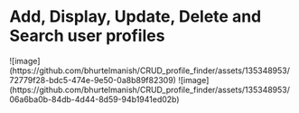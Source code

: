 <h1>Add, Display, Update, Delete and Search user profiles</h1>
![image](https://github.com/bhurtelmanish/CRUD_profile_finder/assets/135348953/72779f28-bdc5-474e-9e50-0a8b89f82309)
![image](https://github.com/bhurtelmanish/CRUD_profile_finder/assets/135348953/06a6ba0b-84db-4d44-8d59-94b1941ed02b)
